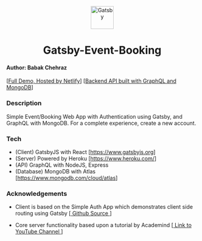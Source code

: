 <p align="center">
  <a href="https://www.gatsbyjs.org">
    <img alt="Gatsby" src="https://www.gatsbyjs.org/monogram.svg" width="60" />
  </a>
</p>
<h1 align="center">
  Gatsby-Event-Booking
</h1>

<h4>Author: Babak Chehraz</h4>
<p>
  [<a target="blank" href="https://gatsby-event-booking.netlify.com/">Full Demo, Hosted by Netlify</a>]
  [<a target="blank" href="https://github.com/bchehraz/graphql-event-booking">Backend API built with GraphQL and MongoDB</a>]
</p>

<h3>Description</h3>
<p>
  Simple Event/Booking Web App with Authentication using Gatsby, and GraphQL with MongoDB. For a complete experience, <Link to="/app/sign-up">create a new account</Link>.
</p>

<h3>Tech</h3>
<ul>
  <li>
  (Client) GatsbyJS with React [<a target="blank" href="https://www.gatsbyjs.org">https://www.gatsbyjs.org</a>]
  </li>
  <li>
  (Server) Powered by Heroku [<a target="blank" href="https://www.heroku.com/">https://www.heroku.com/</a>]
  </li>
  <li>
    (API) GraphQL with NodeJS, Express
  </li>
  <li>
  (Database) MongoDB with Atlas [<a target="blank" href="https://www.mongodb.com/cloud/atlas">https://www.mongodb.com/cloud/atlas</a>]
  </li>
</ul>

<h3>Acknowledgements</h3>
<ul>
  <li>
  Client is based on the Simple Auth App which demonstrates client side routing using Gatsby [<a target="blank" href="https://github.com/gatsbyjs/gatsby/blob/master/examples/simple-auth/README.md">
    Github Source
  </a>]
  </li>
</ul>
<ul>
  <li>
  Core server functionality based upon a tutorial by Academind [<a target="blank" href="https://www.youtube.com/channel/UCSJbGtTlrDami-tDGPUV9-w">
    Link to YouTube Channel
  </a>]
  </li>
</ul>
